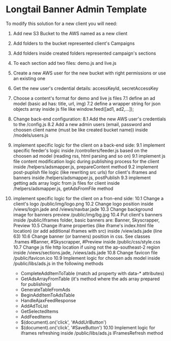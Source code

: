 # Longtail Banner Admin Template #

To modify this solution for a new client you will need:

1. Add new S3 Bucket to the AWS named as a new client
2. Add folders to the bucket represented client's Campaigns
3. Add folders inside created folders represented campaign's sections
4. To each section add two files: demo.js and live.js
5. Create a new AWS user for the new bucket with right permissions or use an existing one
6. Get the new user's credential details: accessKeyId, secretAccessKey
7. Choose a content's format for demo and live js files
 7.1 define an ad model (basic ad has: title, url, img)
 7.2 define a wrapper string for json objects array inside js file like window.feed([ad1, ad2,...]);

8. Change back-end configuration:
 8.1 Add the new AWS user's credentials to the /config.js
 8.2 Add a new admin users (email, password and choosen client name (must be like created bucket name)) inside /models/users.js

9. implement specific logic for the client on a back-end side:
 9.1 implement specific feeder's logic inside /controllers/feeder.js based on the choosen ad model (reading rss, html parsing and so on)
 9.1 implement js file content modification logic during publishing process for the client inside /helpers/adsmapper.js, prepareContent method
 9.2 implement post-puplish file logic (like rewriting src urls) for client's iframes and banners inside /helpers/adsmapper.js, postPublish
 9.3 implement getting ads array logic from js files for client inside /helpers/adsmapper.js, getAdsFromFile method

10. implement specific logic for the client on a fron-end side:
 10.1 Change a client's logo /public/img/logo.png
 10.2 Change logo position inside /views/login.jade and /views/navbar.jade
 10.3 Change background image for banners preview /public/img/bg.jpg
 10.4 Put client's banners inside /public/iframes folder, basic banners are: Banner, Skyscrapper, Preview 
 10.5 Change iframe properties (like iframe's index.html file location) (or add additional iframes with src) inside /view/ads.jade (line 63)
 10.6 Change banner (or banners) position in css. See classes .frames #Banner, #Skyscrapper, #Preview inside /public/css/style.css
 10.7 Change js file http location if using not the ap-southeast-2 region inside /views/sections.jade, /views/ads.jade
 10.8 Change favicon file /public/favicon.ico
 10.9 Implement logic for choosen ads model inside /public/libs/ads.js in the following methods
 	- CompleteAddItemToTable (match ad property with data-* attributes) 
 	- GetAdsArrayFromTable (it's method where the ads array prepared for publishing)
 	- GenerateTableFromAds 
 	- BeginAddItemToAdsTable
 	- HandleAjaxFeedResponse
 	- AddAdToList
 	- GetSelectedItems
 	- AddFeedItems
 	- $(document).on('click', '#AddUrlButton')
 	- $(document).on('click', '#SaveButton')
 10.10 Implement logic for iframes refreshing inside /public/libs/ads.js IFramesRefresh method